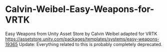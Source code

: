 # Calvin-Weibel-Easy-Weapons-for-VRTK
Easy Weapons from Unity Asset Store by Calvin Weibel adapted for VRTK https://assetstore.unity.com/packages/templates/systems/easy-weapons-19365
Update: Everything related to this is probably completely deprecated.
